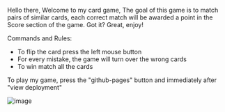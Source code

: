 Hello there,
Welcome to my card game, The goal of this game is to match pairs of similar cards,
each correct match will be awarded a point in the Score section of the game.
Got it? 
Great, enjoy!

Commands and Rules:

- To flip the card press the left mouse button
- For every mistake, the game will turn over the wrong cards
- To win match all the cards

To play my game, press the "github-pages" button and immediately after "view deployment"

![image](https://github.com/Lorenzo-Rosas-2C-JCMaxwell-2023/CardGameTutorial/assets/124684090/0e525f6a-3620-42f0-b26e-4a72443c7bb4)
